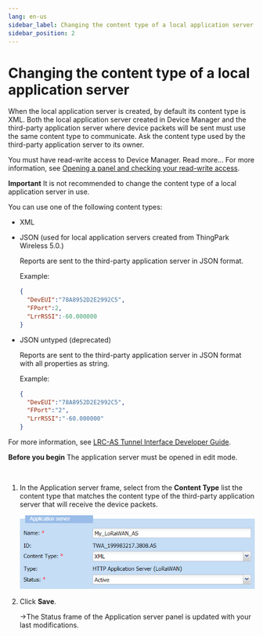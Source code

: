 ```yaml
---
lang: en-us
sidebar_label: Changing the content type of a local application server
sidebar_position: 2
---
```


# Changing the content type of a local application server

When the local application server is created, by default its content
type is XML. Both the local application server created in Device Manager
and the third-party application server where device packets will be sent
must use the same content type to communicate. Ask the content type used
by the third-party application server to its owner.

You must have read-write access to Device Manager. Read more\... For
more information, see [Opening a panel and checking your read-write access](../use-interface.md#opening-a-panel-and-checking-your-read-write-access).

**Important** It is not recommended to change the content type of a
local application server in use.

You can use one of the following content types:

* XML
* JSON (used for local application servers created from ThingPark Wireless 5.0.)

  Reports are sent to the third-party application server in JSON format.
  
  Example:
  ```json
  {
    "DevEUI":"78A8952D2E2992C5",
    "FPort":2,
    "LrrRSSI":-60.000000
  }
  ```
* JSON untyped (deprecated)

  Reports are sent to the third-party application server in JSON format
  with all properties as string.

  Example:
  ```json
  {
    "DevEUI":"78A8952D2E2992C5",
    "FPort":"2",
    "LrrRSSI":"-60.000000"
  }
  ```

For more information, see [LRC-AS Tunnel Interface Developer Guide](../../integrating-applications-with-tpw.md#lrc-as-tunnel-interface-developer-guide).

**Before you begin** The application server must be opened in edit mode.

 

1.  In the Application server frame, select from the **Content Type**
    list the content type that matches the content type of the
    third-party application server that will receive the device packets.

    ![](./_images/changing-the-content-type.png)

2.  Click **Save**.

    -\>The Status frame of the Application server panel is updated with
    your last modifications.
